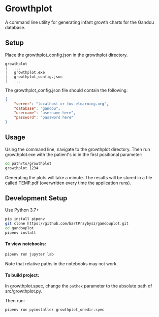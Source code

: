# Growthplot

A command line utility for generating infant growth charts for the Gandou database.

## Setup

Place the growthplot_config.json in the growthplot directory.
```
growthplot
|   ...
|   growthplot.exe
|   growthplot_config.json
|   ...
```

The growthplot_config.json file should contain the following:
``` json
{
    "server": "localhost or fus-elearning.org",
    "database": "gandou",
    "username": "username here",
    "password": "password here"
}
```

## Usage

Using the command line, navigate to the growthplot directory. Then run growthplot.exe with the patient's id in the first positional parameter:
```bash
cd path/to/growthplot
growthplot 1234
```
Generating the plots will take a minute. The results will be stored in a file called TEMP.pdf (overwritten every time the application runs).

## Development Setup
Use Python 3.7+

``` bash
pip install pipenv
git clone https://github.com/bartPrzybysz/gandouplot.git
cd gandouplot
pipenv install
```

#### To view notebooks:
``` bash
pipenv run jupyter lab
```
Note that relative paths in the notebooks may not work.

#### To build project:
In growthplot.spec, change the `pathex` parameter to the absolute path of src/growthplot.py.

Then run:
``` bash
pipenv run pyinstaller growthplot_onedir.spec
```

